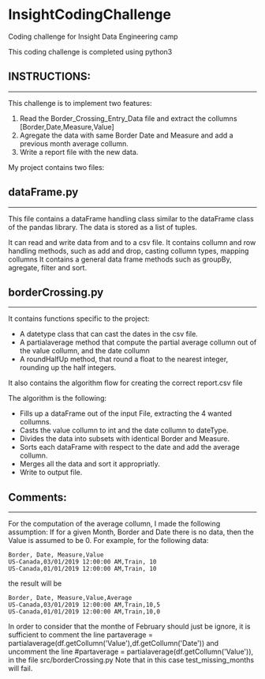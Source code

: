 # InsightCodingChallenge

Coding challenge for Insight Data Engineering camp

This coding challenge is completed using python3

## INSTRUCTIONS: 
----------------
This challenge is to implement two features:

1. Read the Border_Crossing_Entry_Data file and extract the collumns [Border,Date,Measure,Value]
2. Agregate the data with same Border Date and Measure and add a previous month average collumn.
3. Write a report file with the new data.


My project contains two files:

## dataFrame.py
----------------

This file contains a dataFrame handling class similar to the dataFrame class of the pandas library.
The data is stored as a list of tuples.

It can read and write data from and to a csv file.
It contains collumn and row  handling methods, such as add and drop, casting collumn types, mapping collumns
It contains a general data frame methods such as groupBy, agregate, filter and sort.


## borderCrossing.py
----------------

It contains functions specific to the project:
* A datetype class that can cast the dates in the csv file.
* A partialaverage method that compute the partial average collumn out of the value collumn, and the date collumn
* A roundHalfUp method, that round a float to the nearest integer, rounding up the half integers.

It also  contains the algorithm flow for creating the correct report.csv file

The algorithm is the following:
* Fills up a dataFrame out of the input File, extracting the 4 wanted collumns.
* Casts the value collumn to int and the date collumn to dateType.
* Divides the data into subsets with identical Border and Measure.
* Sorts each dataFrame with respect to the date and add the average collumn.
* Merges all the data and sort it appropriatly.
* Write to output file.

## Comments:
----------------

For the computation of the average collumn, I made the following assumption:
If for a given Month, Border and Date there is no data, then the Value is assumed to be 0.
For example, for the following data:
```
Border, Date, Measure,Value
US-Canada,03/01/2019 12:00:00 AM,Train, 10
US-Canada,01/01/2019 12:00:00 AM,Train, 10
```
the result will be

```
Border, Date, Measure,Value,Average
US-Canada,03/01/2019 12:00:00 AM,Train,10,5
US-Canada,01/01/2019 12:00:00 AM,Train,10,0
```

In order to consider that the monthe of February should just be ignore, it is sufficient to comment the line
        partaverage = partialaverage(df.getCollumn('Value'),df.getCollumn('Date'))
and uncomment the line
        #partaverage = partialaverage(df.getCollumn('Value')),
in the file src/borderCrossing.py
Note that in this case test_missing_months will fail.
